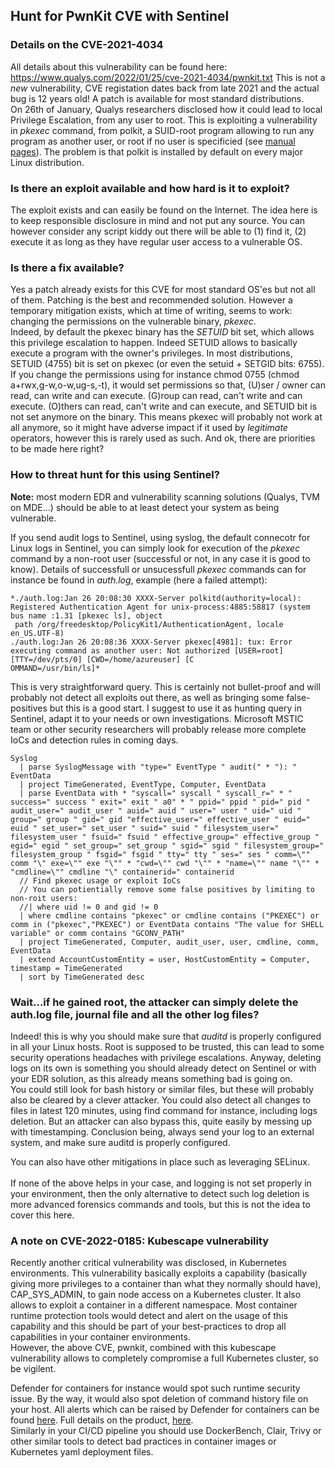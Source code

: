 ## Hunt for PwnKit CVE with Sentinel

### Details on the CVE-2021-4034

All details about this vulnerability can be found here: https://www.qualys.com/2022/01/25/cve-2021-4034/pwnkit.txt
This is not a *new* vulnerability, CVE registation dates back from late 2021 and the actual bug is 12 years old! A patch is available for most standard distributions. <br />
On 26th of January, Qualys researchers disclosed how it could lead to local Privilege Escalation, from any user to root. This is exploiting a vulnerability in *pkexec* command, from polkit, a SUID-root program allowing to run any program as another user, or root if no user is specificied (see [manual pages](https://linux.die.net/man/1/pkexec)).
The problem is that polkit is installed by default on every major Linux distribution.

### Is there an exploit available and how hard is it to exploit?

The exploit exists and can easily be found on the Internet. The idea here is to keep responsible disclosure in mind and not put any source. You can however consider any script kiddy out there will be able to (1) find it, (2) execute it as long as they have regular user access to a vulnerable OS.

### Is there a fix available?

Yes a patch already exists for this CVE for most standard OS'es but not all of them. Patching is the best and recommended solution.
However a temporary mitigation exists, which at time of writing, seems to work: changing the permissions on the vulnerable binary, *pkexec*.<br />
Indeed, by default the pkexec binary has the *SETUID* bit set, which allows this privilege escalation to happen. Indeed SETUID allows to basically execute a program with the owner's privileges.
In most distributions, SETUID (4755) bit is set on pkexec (or even the setuid + SETGID bits: 6755).<br />
If you change the permissions using for instance chmod 0755 (chmod a+rwx,g-w,o-w,ug-s,-t), it would set permissions so that, (U)ser / owner can read, can write and can execute. (G)roup can read, can't write and can execute. (O)thers can read, can't write and can execute, and SETUID bit is not set anymore on the binary. 
This means pkexec will probably not work at all anymore, so it might have adverse impact if it used by *legitimate* operators, however this is rarely used as such. And ok, there are priorities to be made here right?

### How to threat hunt for this using Sentinel?

**Note:** most modern EDR and vulnerability scanning solutions (Qualys, TVM on MDE...) should be able to at least detect your system as being vulnerable. 

If you send audit logs to Sentinel, using syslog, the default connecotr for Linux logs in Sentinel, you can simply look for execution of the *pkexec* command by a non-root user (successful or not, in any case it is good to know). 
Details of successfull or unsucessfull *pkexec* commands can for instance be found in *auth.log*, example (here a failed attempt):

```
*./auth.log:Jan 26 20:08:30 XXXX-Server polkitd(authority=local): Registered Authentication Agent for unix-process:4885:58817 (system bus name :1.31 [pkexec ls], object
 path /org/freedesktop/PolicyKit1/AuthenticationAgent, locale en_US.UTF-8)
./auth.log:Jan 26 20:08:36 XXXX-Server pkexec[4981]: tux: Error executing command as another user: Not authorized [USER=root] [TTY=/dev/pts/0] [CWD=/home/azureuser] [C
OMMAND=/usr/bin/ls]*
```

This is very straightforward query. This is certainly not bullet-proof and will probably not detect all exploits out there, as well as bringing some false-positives but this is a good start.
I suggest to use it as hunting query in Sentinel, adapt it to your needs or own investigations.
Microsoft MSTIC team or other security researchers will probably release more complete IoCs and detection rules in coming days.

```
Syslog
  | parse SyslogMessage with "type=" EventType " audit(" * "): " EventData
  | project TimeGenerated, EventType, Computer, EventData 
  | parse EventData with * "syscall=" syscall " syscall_r=" * " success=" success " exit=" exit " a0" * " ppid=" ppid " pid=" pid " audit_user=" audit_user " auid=" auid " user=" user " uid=" uid " group=" group " gid=" gid "effective_user=" effective_user " euid=" euid " set_user=" set_user " suid=" suid " filesystem_user=" filesystem_user " fsuid=" fsuid " effective_group=" effective_group " egid=" egid " set_group=" set_group " sgid=" sgid " filesystem_group=" filesystem_group " fsgid=" fsgid " tty=" tty " ses=" ses " comm=\"" comm "\" exe=\"" exe "\"" * "cwd=\"" cwd "\"" * "name=\"" name "\"" * "cmdline=\"" cmdline "\" containerid=" containerid
  // Find pkexec usage or exploit IoCs
  // You can potientially remove some false positives by limiting to non-roit users:
  //| where uid != 0 and gid != 0
  | where cmdline contains "pkexec" or cmdline contains ("PKEXEC") or comm in ("pkexec","PKEXEC") or EventData contains "The value for SHELL variable" or comm contains "GCONV_PATH"
  | project TimeGenerated, Computer, audit_user, user, cmdline, comm, EventData
  | extend AccountCustomEntity = user, HostCustomEntity = Computer, timestamp = TimeGenerated
  | sort by TimeGenerated desc
```

### Wait...if he gained root, the attacker can simply delete the auth.log file, journal file and all the other log files?

Indeed! this is why you should make sure that *auditd* is properly configured in all your Linux hosts. Root is supposed to be trusted, this can lead to some security operations headaches with privilege escalations. 
Anyway, deleting logs on its own is something you should already detect on Sentinel or with your EDR solution, as this already means something bad is going on. <br />
You could still look for bash history or similar files, but these will probably also be cleared by a clever attacker. 
You could also detect all changes to files in latest 120 minutes, using find command for instance, including logs deletion. 
But an attacker can also bypass this, quite easily by messing up with timestamping. 
Conclusion being, always send your log to an external system, and make sure auditd is properly configured.

You can also have other mitigations in place such as leveraging SELinux.
<br />
<br />
If none of the above helps in your case, and logging is not set properly in your environment, then the only alternative to detect such log deletion is more advanced forensics commands and tools, but this is not the idea to cover this here.

### A note on CVE-2022-0185: Kubescape vulnerability

Recently another critical vulnerability was disclosed, in Kubernetes environments. This vulnerability basically exploits a capability (basically giving more privileges to a container than what they normally should have), CAP_SYS_ADMIN, to gain node access on a Kubernetes cluster. It also allows to exploit a container in a different namespace. 
Most container runtime protection tools would detect and alert on the usage of this capability and this should be part of your best-practices to drop all capabilities in your container environments. <br />
However, the above CVE, pwnkit, combined with this kubescape vulnerability allows to completely compromise a full Kubernetes cluster, so be vigilent. 

Defender for containers for instance would spot such runtime security issue. By the way, it would also spot deletion of command history file on your host.
All alerts which can be raised by Defender for containers can be found [here](https://docs.microsoft.com/en-us/azure/defender-for-cloud/alerts-reference#alerts-k8scluster). Full details on the product, [here](https://docs.microsoft.com/en-us/azure/defender-for-cloud/defender-for-containers-introduction?tabs=defender-for-container-arch-aks). <br />
Similarly in your CI/CD pipeline you should use DockerBench, Clair, Trivy or other similar tools to detect bad practices in container images or Kubernetes yaml deployment files. 



